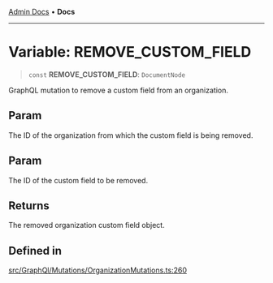 [Admin Docs](/) • **Docs**

***

# Variable: REMOVE\_CUSTOM\_FIELD

> `const` **REMOVE\_CUSTOM\_FIELD**: `DocumentNode`

GraphQL mutation to remove a custom field from an organization.

## Param

The ID of the organization from which the custom field is being removed.

## Param

The ID of the custom field to be removed.

## Returns

The removed organization custom field object.

## Defined in

[src/GraphQl/Mutations/OrganizationMutations.ts:260](https://github.com/PalisadoesFoundation/talawa-admin/blob/main/src/GraphQl/Mutations/OrganizationMutations.ts#L260)
